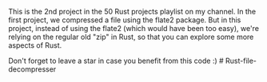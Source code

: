 This is the 2nd project in the 50 Rust projects playlist on my channel.
In the first project, we compressed a file using the flate2 package.
But in this project, instead of using the flate2 (which would have been too easy),
we're relying on the regular old "zip" in Rust, so that you can explore some more aspects
of Rust.

Don't forget to leave a star in case you benefit from this code :)
#   R u s t - f i l e - d e c o m p r e s s e r  
 